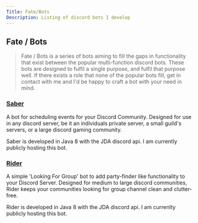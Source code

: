 ```yaml
---
Title: Fate/Bots
Description: Listing of discord bots I develop
---
```


## Fate / Bots

> Fate / Bots is a series of bots aiming to fill the gaps in functionality that exist between the popular multi-function discord bots. These bots are designed to fulfil a single purpose, and fulfil that purpose well. If there exists a role that none of the popular bots fill, get in contact with me and I'd be happy to craft a bot with your need in mind.

### [Saber](http://nmathe.ws/bots/saber "Saber bot") 

A bot for scheduling events for your Discord Community. Designed for use in any discord server, be it an individuals private server, a small guild's servers, or a large discord gaming community.

Saber is developed in Java 8 with the JDA discord api. I am currently publicly hosting this bot. 

### [Rider](http://nmathe.ws/bots/rider "Rider bot") 

A simple 'Looking For Group' bot to add party-finder like functionality to your Discord Server. Designed for medium to large discord communities, Rider keeps your communities looking for group channel clean and clutter-free.

Rider is developed in Java 8 with the JDA discord api. I am currenlty publicly hosting this bot.

